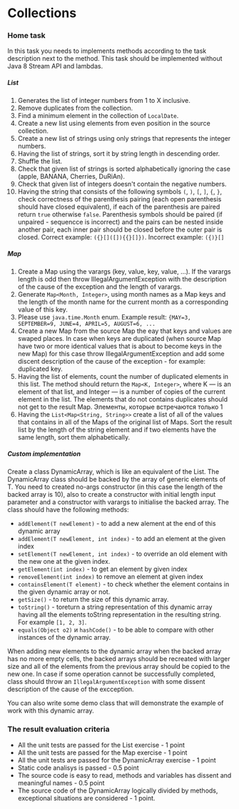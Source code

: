 # Collections

### Home task

In this task you needs to implements methods according to the task description next to the method.
This task should be implemented without Java 8 Stream API and lambdas.


##### List

1. Generates the list of integer numbers from 1 to X inclusive.
2. Remove duplicates from the collection.
3. Find a minimum element in the collection of `LocalDate`.
4. Create a new list using elements from even position in the source collection.
5. Create a new list of strings using only strings that represents the integer numbers.
6. Having the list of strings, sort it by string length in descending order.
7. Shuffle the list.
8. Check that given list of strings is sorted alphabetically ignoring the case (apple, BANANA, Cherries, DuRiAn).
9. Check that given list of integers doesn't contain the negative numbers.
10. Having the string that consists of the following symbols `(`, `)`, `[`, `]`, `{`, `}`, check correctness of the parenthesis pairing (each open parenthesis should have closed equivalent),
if each of the parenthesis are paired return `true` otherwise `false`. Parenthesis symbols should be paired (if unpaired - sequencce is incorrect) and the pairs can be nested inside another pair, each inner pair should be closed before the outer pair is closed. Correct example: `({}[]([]){{}[]})`. Incorrect example: `({)}[]`

##### Map

1. Create a Map using the varargs (key, value, key, value, ...). If the varargs length is odd then throw IllegalArgumentException with the description of the cause of the exception and the length of varargs.
2. Generate `Map<Month, Integer>`, using month names as a Map keys and the length of the month name for the current month as a corresponding value of this key.
3. Please use `java.time.Month` enum. Example result: `{MAY=3, SEPTEMBER=9, JUNE=4, APRIL=5, AUGUST=6, ...`
4. Create a new Map from the source Map the eay that keys and values are swaped places. In case when keys are duplicated (when source Map have two or more identical values that is about to become keys in the new Map)
   for this case throw IllegalArgumentException and add some discent description of the cause of the exception - for example: duplicated key.
5. Having the list of elements, count the number of duplicated elements in this list. The method should return the `Map<K, Integer>`, where K —
   is an element of that list, and Integer — is a number of copies of the current element in the list. The elements that do not contains duplicates should not get to the result Map. Элементы, которые встречаются только 1
6. Having the `List<Map<String, String>>` create a list of all of the values that contains in all of the Maps of the original list of Maps. Sort the result list by the length of the string element and if two elements have the same length, sort them alphabetically.

##### Custom implementation

Create a class DynamicArray, which is like an equivalent of the List. The DynamicArray class should be backed by the array of generic elements of T. 
You need to created no-args constructor (in this case the length of the backed array is 10), also to create a constructor with initial length input parameter
 and a constructor with varargs to initialise the backed array. The class should have the following methods:

- `addElement(T newElement)` - to add a new alement at the end of this dynamic array
- `addElement(T newElement, int index)` - to add an element at the given index
- `setElement(T newElement, int index)` - to override an old element with the new one at the given index.
- `getElement(int index)` - to get an element by given index
- `removeElement(int index)` to remove an element at given index
- `containsElement(T element)` - to check whether the element contains in the given dynamic array or not.
- `getSize()` - to return the size of this dynamic array.
- `toString()` - toreturn a string representation of this dynamic array having all the elements toString representation in the resulting string. For example `[1, 2, 3]`.
- `equals(Object o2)` и `hashCode()` - to be able to compare with other instances of the dynamic array.

When adding new elements to the dynamic array when the backed array has no more empty cells, the backed arrays should be recreated with larger size and all of the elements from the previous array should be copied to the new one.
In case if some operation cannot be successfully completed, class should throw an `IllegalArgumentException` with some dissent description of the cause of the excception.

You can also write some demo class that will demonstrate the example of work with this dynamic array.

### The result evaluation criteria

- All the unit tests are passed for the List exercise - 1 point
- All the unit tests are passed for the Map exercise - 1 point
- All the unit tests are passed for the DynamicArray exercise - 1 point
- Static code analisys is passed - 0.5 point
- The source code is easy to read, methods and variables has dissent and meaningful names - 0.5 point
- The source code of the DynamicArray logically divided by methods, exceptional situations are considered - 1 point.
